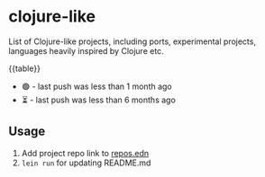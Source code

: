 # clojure-like

List of Clojure-like projects, including ports, experimental projects, languages heavily inspired by Clojure etc.

{{table}}


* 🟢 - last push was less than 1 month ago
* ⏳ - last push was less than 6 months ago

## Usage

1. Add project repo link to [repos.edn](repos.edn)
2. `lein run` for updating README.md
